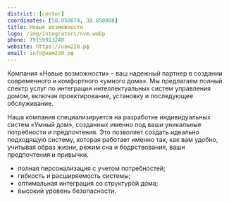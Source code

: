 ```yaml
---
district: [center]
coordinates: [58.050074, 38.850088]
title: Новые возможности
logo: /img/integrators/nvm.webp
phone: 79159913240
website: https://нвм220.рф
email: info@нвм220.рф
---
```


Компания «Новые возможности» – ваш надежный партнер в создании современного и комфортного «умного дома». Мы предлагаем полный спектр услуг по интеграции интеллектуальных систем управления домом, включая проектирование, установку и последующее обслуживание.

Наша компания специализируется на разработке индивидуальных систем «Умный дом», созданных именно под ваши уникальные потребности и предпочтения. Это позволяет создать идеально подходящую систему, которая работает именно так, как вам удобно, учитывая образ жизни, режим сна и бодрствования, ваши предпочтения и привычки.

* полная персонализация с учетом потребностей;
* гибкость и расширяемость системы;
* оптимальная интеграция со структурой дома;
* высокий уровень безопасности.
